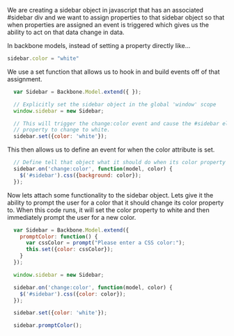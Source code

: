 

We are creating a sidebar object in javascript that has an associated #sidebar div and we want to assign properties to that sidebar object so that when properties are assigned an event is triggered which gives us the ability to act on that data change in data.  

In backbone models, instead of setting a property directly like...

```js
sidebar.color = "white"
```

We use a set function that allows us to hook in and build events off of that assignment.

```js
  var Sidebar = Backbone.Model.extend({ });

  // Explicitly set the sidebar object in the global 'window' scope
  window.sidebar = new Sidebar;

  // This will trigger the change:color event and cause the #sidebar element's background 
  // property to change to white.
  sidebar.set({color: 'white'});
```

This then allows us to define an event for when the color attribute is set.

```js
  // Define tell that object what it should do when its color property changes.
  sidebar.on('change:color', function(model, color) {
    $('#sidebar').css({background: color});
  });
```

Now lets attach some functionality to the sidebar object. Lets give it the ability to prompt the user for a color that it should change its color property to.  When this code runs, it will set the color property to white and then immediately prompt the user for a new color.


```js
  var Sidebar = Backbone.Model.extend({
    promptColor: function() {
      var cssColor = prompt("Please enter a CSS color:");
      this.set({color: cssColor});
    }
  });

  window.sidebar = new Sidebar;

  sidebar.on('change:color', function(model, color) {
    $('#sidebar').css({color: color});
  });

  sidebar.set({color: 'white'});

  sidebar.promptColor();
```

